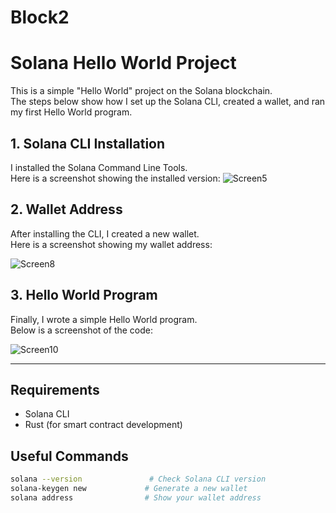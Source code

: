 # Block2
# Solana Hello World Project

This is a simple "Hello World" project on the Solana blockchain.  
The steps below show how I set up the Solana CLI, created a wallet, and ran my first Hello World program.

## 1. Solana CLI Installation

I installed the Solana Command Line Tools.  
Here is a screenshot showing the installed version:
![Screen5](https://github.com/user-attachments/assets/8fc1a369-3f7b-4f10-8328-1143b0c8bee9)


## 2. Wallet Address

After installing the CLI, I created a new wallet.  
Here is a screenshot showing my wallet address:

![Screen8](https://github.com/user-attachments/assets/0516b58f-5166-48fc-b525-7b4c7f0fb406)


## 3. Hello World Program

Finally, I wrote a simple Hello World program.  
Below is a screenshot of the code:

![Screen10](https://github.com/user-attachments/assets/a089a2d7-8c25-466a-9ae0-3e5e9e9218fc)


---

## Requirements

- Solana CLI
- Rust (for smart contract development)

## Useful Commands

```bash
solana --version               # Check Solana CLI version
solana-keygen new             # Generate a new wallet
solana address                # Show your wallet address
